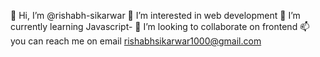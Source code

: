  👋  Hi, I’m @rishabh-sikarwar
 👀  I’m interested in web development
 🌱  I’m currently learning Javascript-
 💞️  I’m looking to collaborate on frontend
 📫  you can reach me on email  rishabhsikarwar1000@gmail.com

<!---
rishabh-sikarwar/rishabh-sikarwar is a ✨ special ✨ repository because its `README.md` (this file) appears on your GitHub profile.
You can click the Preview link to take a look at your changes.
--->
